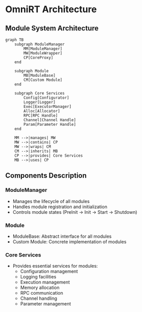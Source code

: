 # OmniRT Architecture

## Module System Architecture

```mermaid
graph TB
    subgraph ModuleManager
        MM[ModuleManager]
        MW[ModuleWrapper]
        CP[CoreProxy]
    end
    
    subgraph Module
        MB[ModuleBase]
        CM[Custom Module]
    end
    
    subgraph Core Services
        Config[Configurator]
        Logger[Logger]
        Exec[ExecutorManager]
        Alloc[Allocator]
        RPC[RPC Handle]
        Channel[Channel Handle]
        Param[Parameter Handle]
    end
    
    MM -->|manages| MW
    MW -->|contains| CP
    MW -->|wraps| CM
    CM -->|inherits| MB
    CP -->|provides| Core Services
    MB -->|uses| CP
```

## Components Description

### ModuleManager
- Manages the lifecycle of all modules
- Handles module registration and initialization
- Controls module states (PreInit -> Init -> Start -> Shutdown)

### Module
- ModuleBase: Abstract interface for all modules
- Custom Module: Concrete implementation of modules

### Core Services
- Provides essential services for modules:
  - Configuration management
  - Logging facilities
  - Execution management
  - Memory allocation
  - RPC communication
  - Channel handling
  - Parameter management

